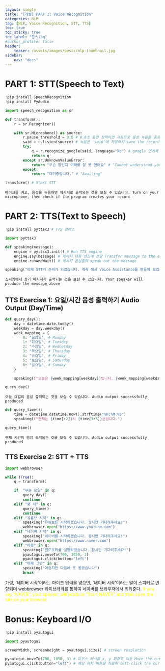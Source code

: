 ```yaml
---
layout: single
title: "[개발] PART 3: Voice Recognition"
categories: NLP
tag: [NLP, Voice Recognition, STT, TTS]
toc: true
toc_sticky: true
toc_label: "쭌스log"
#author_profile: false
header:
    teaser: /assets/images/posts/nlp-thumbnail.jpg
sidebar:
    nav: "docs"
---
```


# PART 1: STT(Speech to Text)

```python
!pip install SpeechRecognition
!pip install PyAudio

import speech_recognition as sr
```

```python
def transform():
    r = sr.Recognizer()

    with sr.Microphone() as source:
        r.pause_threshold = 0.8 # 0.8초 동안 정적이면 자동으로 음성 녹음을 종료한다 terminate recording in 0.8 seconds of silence
        said = r.listen(source) # 녹음본 'said'에 저장하기 save the record into 'said'
        try:
            q = r.recognize_google(said, language="ko") # google 언어팩 사용 using google language package
            return q
        except sr.UnknownValueError:
            return "무슨 말인지 이해를 잘 못 했어요" # "Cannot understnad your saying"
        except:
            return "대기중입니다." # "Awaiting"
```


```python
transform() # Start STT
```

    마이크를 켜고, 음성을 녹음하면 메시지로 출력되는 것을 보실 수 있습니다. Turn on your microphone, then check if the program creates your record 

# PART 2: TTS(Text to Speech)

```python
!pip install pyttsx3 # TTS 클래스
```

```python
import pyttsx3

def speaking(message):
    engine = pyttsx3.init() # Run TTS engine
    engine.say(message) # 메시지 내용 엔진에 전달 Transfer message to the engine
    engine.runAndWait() # 메시지 음성출력 speak out the message
```


```python
speaking("이제 STT가 준비가 되었습니다. 계속 해서 Voice Assistance를 만들어 보겠습니다.") # "Now, STT is ready. We are going to make 'Voice Assistance'"
```

    스피커에서 상기 메시지가 출력되는 것을 보실 수 있습니다. Your speaker will produce the message above


## TTS Exercise 1: 요일/시간 음성 출력하기 Audio Output (Day/Time)

```python
def query_day():
    day = datetime.date.today()
    weekday = day.weekday()
    week_mapping = {
        0: "월요일", # Monday
        1: "화요일", # Tuesday
        2: "수요일", # Wednesday
        3: "목요일", # Thursday
        4: "금요일", # Friday
        5: "토요일", # Saturday
        6: "일요일", # Sunday
    }

    speaking(f"오늘은 {week_mapping[weekday]}입니다. {week_mapping[weekday]}에도 공부하느라 고생이시네요!" )
```


```python
query_day()
```

    오늘 요일이 음성 출력되는 것을 보실 수 있습니다. Audio output successfully produced


```python
def query_time():
    time = datetime.datetime.now().strftime("%H:%M:%S")
    speaking(f"현재는 {time[:2]}시 {time[3:5]}분입니다.")
```


```python
query_time()
```

    현재 시간이 음성 출력되는 것을 보실 수 있습니다. Audio output successfully produced


## TTS Exercise 2: STT + TTS

```python
import webbrowser
```


```python
while (True):
    q = transform()

    if  "무슨 요일" in q:
        query_day()
        continue
    elif "몇 시" in q:
        query_time()
        continue 
    elif "유튜브 시작" in q:
        speaking("유튜브를 시작하겠습니다. 잠시만 기다려주세요!")
        webbrowser.open("https://www.youtube.com")
    elif "네이버 시작" in q:
        speaking("네이버를 시작하겠습니다. 잠시만 기다려주세요!")
        webbrowser.open("https://www.naver.com")
    elif "이동" in q:
        speaking("윈도우키를 실행하겠습니다. 잠시만 기다려주세요!")
        pyautogui.moveTo(700, 1050, 3)
        pyautogui.click(button="left")        
    elif "이제 그만" in q:
        speaking("아쉽지만 다음에 또 뵙겠습니다")
        break
```

가령, '네이버 시작'이라는 마이크 입력을 넣으면, '네이버 시작'이라는 말이 스피커로 반향되며 webbrowser 라이브러리를 통하여 네이버를 브라우저에서 띄워준다. <span style="color: yellow">If you say 'NAVER', your speaker will produce "Start NAVER" and then open the site on your browser.  </span>



# Bonus: Keyboard I/O

```python
!pip install pyautogui
```


```python
import pyautogui
```


```python
screenWidth, screenHeight = pyautogui.size() # screen resolution

pyautogui.moveTo(700, 1050, 3) # 마우스 커서를 x, y 좌표로 이동 Move the cursor to the coordinate of x and y
pyautogui.click(button="left") # 해당 위치 버튼을 좌클릭 left-click the current position
```